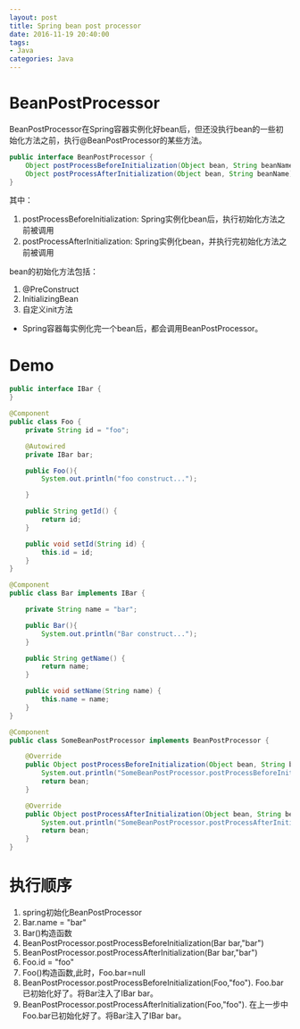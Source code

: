 ```yaml
---
layout: post
title: Spring bean post processor
date: 2016-11-19 20:40:00
tags:
- Java
categories: Java
---
```


# BeanPostProcessor
BeanPostProcessor在Spring容器实例化好bean后，但还没执行bean的一些初始化方法之前，执行@BeanPostProcessor的某些方法。        
```java
public interface BeanPostProcessor {
    Object postProcessBeforeInitialization(Object bean, String beanName) throws BeansException;
    Object postProcessAfterInitialization(Object bean, String beanName) throws BeansException;
}
```
其中：        
1. postProcessBeforeInitialization: Spring实例化bean后，执行初始化方法之前被调用        
2. postProcessAfterInitialization: Spring实例化bean，并执行完初始化方法之前被调用        

bean的初始化方法包括：
1. @PreConstruct
2. InitializingBean
3. 自定义init方法
        
* Spring容器每实例化完一个bean后，都会调用BeanPostProcessor。        

# Demo
```java
public interface IBar {
}
```

```java
@Component
public class Foo {
    private String id = "foo";

    @Autowired
    private IBar bar;

    public Foo(){
        System.out.println("foo construct...");

    }

    public String getId() {
        return id;
    }

    public void setId(String id) {
        this.id = id;
    }
}
```


```java
@Component
public class Bar implements IBar {

    private String name = "bar";

    public Bar(){
        System.out.println("Bar construct...");
    }

    public String getName() {
        return name;
    }

    public void setName(String name) {
        this.name = name;
    }
}
```

```java
@Component
public class SomeBeanPostProcessor implements BeanPostProcessor {

    @Override
    public Object postProcessBeforeInitialization(Object bean, String beanName) throws BeansException {
        System.out.println("SomeBeanPostProcessor.postProcessBeforeInitialization ..." + beanName);
        return bean;
    }

    @Override
    public Object postProcessAfterInitialization(Object bean, String beanName) throws BeansException {
        System.out.println("SomeBeanPostProcessor.postProcessAfterInitialization ..." + beanName);
        return bean;
    }
}
```

# 执行顺序

1. spring初始化BeanPostProcessor
2. Bar.name = "bar"
3. Bar()构造函数
4. BeanPostProcessor.postProcessBeforeInitialization(Bar bar,"bar")
5. BeanPostProcessor.postProcessAfterInitialization(Bar bar,"bar")
6. Foo.id = "foo"
7. Foo()构造函数,此时，Foo.bar=null
8. BeanPostProcessor.postProcessBeforeInitialization(Foo,"foo"). Foo.bar已初始化好了。将Bar注入了IBar bar。
9. BeanPostProcessor.postProcessAfterInitialization(Foo,"foo"). 在上一步中Foo.bar已初始化好了。将Bar注入了IBar bar。
